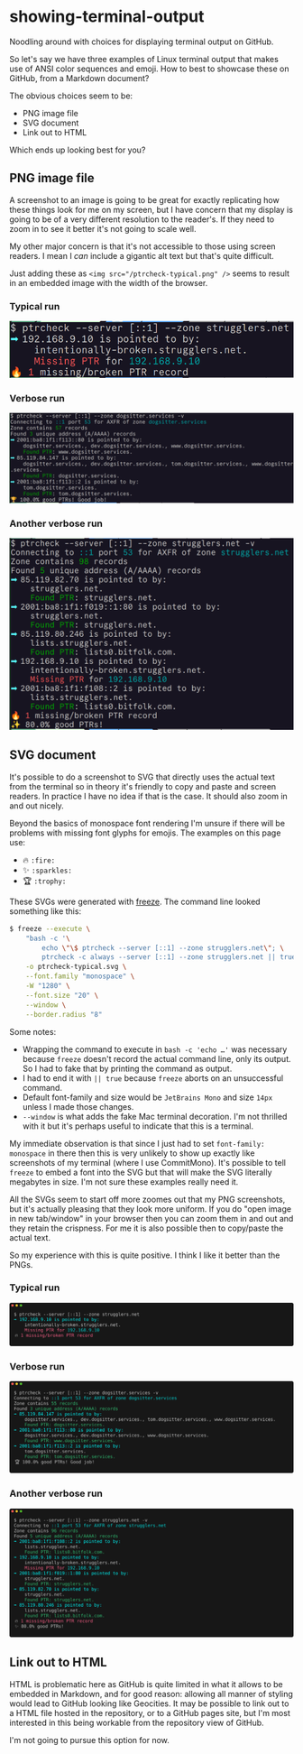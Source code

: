 # showing-terminal-output

Noodling around with choices for displaying terminal output on GitHub.

So let's say we have three examples of Linux terminal output that makes use of
ANSI color sequences and emoji. How to best to showcase these on GitHub, from
a Markdown document?

The obvious choices seem to be:

- PNG image file
- SVG document
- Link out to HTML

Which ends up looking best for you?

## PNG image file

A screenshot to an image is going to be great for exactly replicating how
these things look for me on my screen, but I have concern that my display is
going to be of a very different resolution to the reader's. If they need to
zoom in to see it better it's not going to scale well.

My other major concern is that it's not accessible to those using screen
readers. I mean I _can_ include a gigantic alt text but that's quite
difficult.

Just adding these as `<img src="/ptrcheck-typical.png" />` seems to result in
an embedded image with the width of the browser.

### Typical run

<img src="/ptrcheck-typical.png" />

### Verbose run

<img src="/ptrcheck-verbose.png" />

### Another verbose run

<img src="/ptrcheck-verbose2.png" />

## SVG document

It's possible to do a screenshot to SVG that directly uses the actual text
from the terminal so in theory it's friendly to copy and paste and screen
readers. In practice I have no idea if that is the case. It should also zoom
in and out nicely.

Beyond the basics of monospace font rendering I'm unsure if there will be
problems with missing font glyphs for emojis. The examples on this page use:

- :fire: `:fire:`
- :sparkles: `:sparkles:`
- :trophy: `:trophy:`

These SVGs were generated with
[freeze](https://github.com/charmbracelet/freeze). The command line looked
something like this:

```bash
$ freeze --execute \
    "bash -c '\
        echo \"\$ ptrcheck --server [::1] --zone strugglers.net\"; \
        ptrcheck -c always --server [::1] --zone strugglers.net || true'" \
    -o ptrcheck-typical.svg \
    --font.family "monospace" \
    -W "1280" \
    --font.size "20" \
    --window \
    --border.radius "8"
```

Some notes:

- Wrapping the command to execute in `bash -c 'echo …'` was necessary because
  `freeze` doesn't record the actual command line, only its output. So I had
  to fake that by printing the command as output.
- I had to end it with `|| true` because `freeze` aborts on an unsuccessful
  command.
- Default font-family and size would be `JetBrains Mono` and size `14px`
  unless I made those changes.
- `--window` is what adds the fake Mac terminal decoration. I'm not thrilled
  with it but it's perhaps useful to indicate that this is a terminal.

My immediate observation is that since I just had to set
`font-family: monospace` in there then this is very unlikely to show up
exactly like screenshots of my terminal (where I use CommitMono). It's
possible to tell `freeze` to embed a font into the SVG but that will make the
SVG literally megabytes in size. I'm not sure these examples really need it.

All the SVGs seem to start off more zoomes out that my PNG screenshots, but
it's actually pleasing that they look more uniform. If you do "open image in
new tab/window" in your browser then you can zoom them in and out and they
retain the crispness. For me it is also possible then to copy/paste the actual
text.

So my experience with this is quite positive. I think I like it better than
the PNGs.

### Typical run

<img src="/ptrcheck-typical.svg" />

### Verbose run

<img src="/ptrcheck-verbose.svg" />

### Another verbose run

<img src="/ptrcheck-verbose2.svg" />

## Link out to HTML

HTML is problematic here as GitHub is quite limited in what it allows to be
embedded in Markdown, and for good reason: allowing all manner of styling
would lead to GitHub looking like Geocities. It may be possible to link out to
a HTML file hosted in the repository, or to a GitHub pages site, but I'm most
interested in this being workable from the repository view of GitHub.

I'm not going to pursue this option for now.
